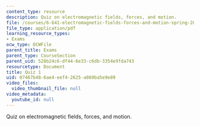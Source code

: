 ```yaml
---
content_type: resource
description: Quiz on electromagnetic fields, forces, and motion.
file: /courses/6-641-electromagnetic-fields-forces-and-motion-spring-2009/07467b486ae4eef42625a869ba5e9e89_MIT6_641s09_quiz2008.pdf
file_type: application/pdf
learning_resource_types:
- Exams
ocw_type: OCWFile
parent_title: Exams
parent_type: CourseSection
parent_uid: 528b24c6-df44-6e33-c6db-3354e9fda743
resourcetype: Document
title: Quiz 1
uid: 07467b48-6ae4-eef4-2625-a869ba5e9e89
video_files:
  video_thumbnail_file: null
video_metadata:
  youtube_id: null
---
```

Quiz on electromagnetic fields, forces, and motion.

